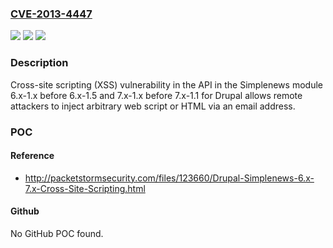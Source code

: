 ### [CVE-2013-4447](https://cve.mitre.org/cgi-bin/cvename.cgi?name=CVE-2013-4447)
![](https://img.shields.io/static/v1?label=Product&message=n%2Fa&color=blue)
![](https://img.shields.io/static/v1?label=Version&message=n%2Fa&color=blue)
![](https://img.shields.io/static/v1?label=Vulnerability&message=n%2Fa&color=brighgreen)

### Description

Cross-site scripting (XSS) vulnerability in the API in the Simplenews module 6.x-1.x before 6.x-1.5 and 7.x-1.x before 7.x-1.1 for Drupal allows remote attackers to inject arbitrary web script or HTML via an email address.

### POC

#### Reference
- http://packetstormsecurity.com/files/123660/Drupal-Simplenews-6.x-7.x-Cross-Site-Scripting.html

#### Github
No GitHub POC found.

